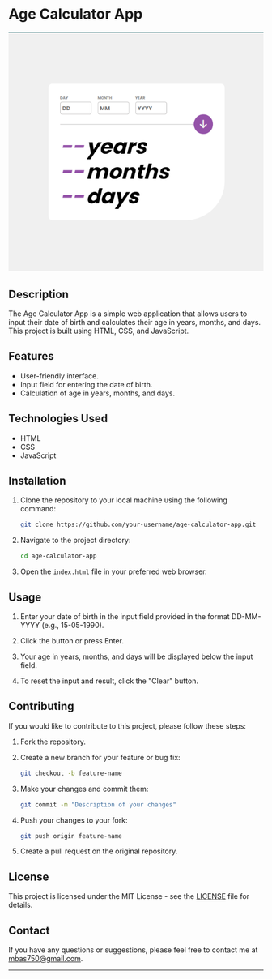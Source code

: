 # Age Calculator App

![Age Calculator App](screenshot.png)

## Description

The Age Calculator App is a simple web application that allows users to input their date of birth and calculates their age in years, months, and days. This project is built using HTML, CSS, and JavaScript.

## Features

- User-friendly interface.
- Input field for entering the date of birth.
- Calculation of age in years, months, and days.

## Technologies Used

- HTML
- CSS
- JavaScript

## Installation

1. Clone the repository to your local machine using the following command:

   ```bash
   git clone https://github.com/your-username/age-calculator-app.git
   ```

2. Navigate to the project directory:

   ```bash
   cd age-calculator-app
   ```

3. Open the `index.html` file in your preferred web browser.

## Usage

1. Enter your date of birth in the input field provided in the format DD-MM-YYYY (e.g., 15-05-1990).

2. Click the button or press Enter.

3. Your age in years, months, and days will be displayed below the input field.

4. To reset the input and result, click the "Clear" button.

## Contributing

If you would like to contribute to this project, please follow these steps:

1. Fork the repository.

2. Create a new branch for your feature or bug fix:

   ```bash
   git checkout -b feature-name
   ```

3. Make your changes and commit them:

   ```bash
   git commit -m "Description of your changes"
   ```

4. Push your changes to your fork:

   ```bash
   git push origin feature-name
   ```

5. Create a pull request on the original repository.

## License

This project is licensed under the MIT License - see the [LICENSE](LICENSE) file for details.

## Contact

If you have any questions or suggestions, please feel free to contact me at [mbas750@gmail.com](mailto:mbas750@gmail.com).

---
